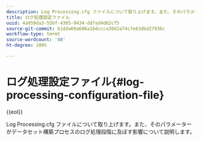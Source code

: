 ```yaml
---
description: Log Processing.cfg ファイルについて取り上げます。また、そのパラメーターがデータセット構築プロセスのログ処理段階に及ぼす影響について説明します。
title: ログ処理設定ファイル
uuid: 4a959da3-55bf-4365-9434-dd7ad4d62cf5
source-git-commit: b1dda69a606a16dccca30d2a74c7e63dbd27936c
workflow-type: tm+mt
source-wordcount: '48'
ht-degree: 100%

---
```



# ログ処理設定ファイル{#log-processing-configuration-file}

{{eol}}

Log Processing.cfg ファイルについて取り上げます。また、そのパラメーターがデータセット構築プロセスのログ処理段階に及ぼす影響について説明します。

